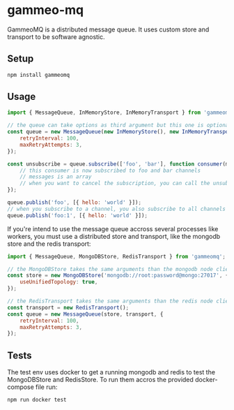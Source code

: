 # gammeo-mq

GammeoMQ is a distributed message queue. It uses custom store and transport to be software agnostic.

## Setup

```sh
npm install gammeomq
```

## Usage

```js
import { MessageQueue, InMemoryStore, InMemoryTransport } from 'gammeomq';

// the queue can take options as third argument but this one is optional
const queue = new MessageQueue(new InMemoryStore(), new InMemoryTransport(), {
    retryInterval: 100,
    maxRetryAttempts: 3,
});

const unsubscribe = queue.subscribe(['foo', 'bar'], function consumer(messages) => {
    // this consumer is now subscribed to foo and bar channels
    // messages is an array
    // when you want to cancel the subscription, you can call the unsubscribe callback returned by queue.subscribe()
});

queue.publish('foo', [{ hello: 'world' }]);
// when you subscribe to a channel, you also subscribe to all channels prefixed with the same name
queue.publish('foo:1', [{ hello: 'world' }]);
```

If you're intend to use the message queue accross several processes like workers, you must use a distributed store and transport, like the mongodb store and the redis transport:

```js
import { MessageQueue, MongoDBStore, RedisTransport } from 'gammeomq';

// the MongoDBStore takes the same arguments than the mongodb node client
const store = new MongoDBStore('mongodb://root:password@mongo:27017', {
    useUnifiedTopology: true,
});

// the RedisTransport takes the same arguments than the redis node client
const transport = new RedisTransport();
const queue = new MessageQueue(store, transport, {
    retryInterval: 100,
    maxRetryAttempts: 3,
});
```

## Tests

The test env uses docker to get a running mongodb and redis to test the MongoDBStore and RedisStore. To run them accros the provided docker-compose file run:

```sh
npm run docker test
```
